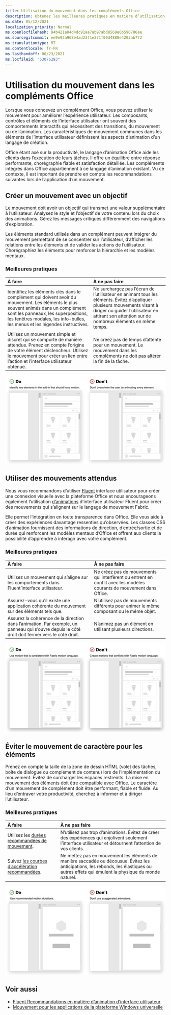 ```yaml
---
title: Utilisation du mouvement dans les compléments Office
description: Obtenez les meilleures pratiques en matière d’utilisation des transitions, du mouvement ou de l’animation dans Office des modules.
ms.date: 05/12/2021
localization_priority: Normal
ms.openlocfilehash: 94b421a04d4dc91aa7ab97abd8569e0b590786ae
ms.sourcegitcommit: ee9e92a968e4ad23f1e371f00d4888e4203ab772
ms.translationtype: MT
ms.contentlocale: fr-FR
ms.lasthandoff: 06/23/2021
ms.locfileid: "53076293"
---
```

# <a name="using-motion-in-office-add-ins"></a>Utilisation du mouvement dans les compléments Office

Lorsque vous concevez un complément Office, vous pouvez utiliser le mouvement pour améliorer l’expérience utilisateur. Les composants, contrôles et éléments de l’interface utilisateur ont souvent des comportements interactifs qui nécessitent des transitions, du mouvement ou de l’animation. Les caractéristiques de mouvement communes dans les éléments de l’interface utilisateur définissent les aspects d’animation d’un langage de création.

Office étant axé sur la productivité, le langage d’animation Office aide les clients dans l’exécution de leurs tâches. Il offre un équilibre entre réponse performante, chorégraphie fiable et satisfaction détaillée. Les compléments intégrés dans Office appartiennent à ce langage d’animation existant. Vu ce contexte, il est important de prendre en compte les recommandations suivantes lors de l’application d’un mouvement.

## <a name="create-motion-with-a-purpose"></a>Créer un mouvement avec un objectif

Le mouvement doit avoir un objectif qui transmet une valeur supplémentaire à l’utilisateur. Analysez le style et l’objectif de votre contenu lors du choix des animations. Gérez les messages critiques différemment des navigations d’exploration.

Les éléments standard utilisés dans un complément peuvent intégrer du mouvement permettant de se concentrer sur l’utilisateur, d’afficher les relations entre les éléments et de valider les actions de l’utilisateur. Chorégraphiez les éléments pour renforcer la hiérarchie et les modèles mentaux.

### <a name="best-practices"></a>Meilleures pratiques

|À faire|À ne pas faire|
|:-----|:-----|
|Identifiez les éléments clés dans le complément qui doivent avoir du mouvement. Les éléments le plus souvent animés dans un complément sont les panneaux, les superpositions, les fenêtres modales, les info-bulles, les menus et les légendes instructives.| Ne surchargez pas l’écran de l’utilisateur en animant tous les éléments. Évitez d’appliquer plusieurs mouvements visant à diriger ou guider l’utilisateur en attirant son attention sur de nombreux éléments en même temps. |
|Utilisez un mouvement simple et discret qui se comporte de manière attendue. Prenez en compte l’origine de votre élément déclencheur. Utilisez le mouvement pour créer un lien entre l’action et l’interface utilisateur obtenue. | Ne créez pas de temps d’attente pour un mouvement. Le mouvement dans les compléments ne doit pas altérer la fin de la tâche.|

![GIF qui affiche une ouverture de panneau avec des éléments de déplacement minimaux à côté d’une image GIF qui affiche une ouverture de panneau avec de nombreux éléments de déplacement.](../images/add-in-motion-purpose.gif)

## <a name="use-expected-motions"></a>Utiliser des mouvements attendus

Nous vous recommandons d’utiliser [Fluent](https://developer.microsoft.com/fluentui#/) interface utilisateur pour créer une connexion visuelle avec la plateforme Office et nous encourageons également l’utilisation [d’animations](https://developer.microsoft.com/fluentui#/styles/web/motion) d’interface utilisateur Fluent pour créer des mouvements qui s’alignent sur le langage de mouvement Fabric.

Elle permet l’intégration en toute transparence dans Office. Elle vous aide à créer des expériences davantage ressenties qu’observées. Les classes CSS d’animation fournissent des informations de direction, d’entrée/sortie et de durée qui renforcent les modèles mentaux d’Office et offrent aux clients la possibilité d’apprendre à interagir avec votre complément.

### <a name="best-practices"></a>Meilleures pratiques

|À faire|À ne pas faire|
|:-----|:-----|
|Utilisez un mouvement qui s’aligne sur les comportements dans Fluent’interface utilisateur.| Ne créez pas de mouvements qui interfèrent ou entrent en conflit avec les modèles courants de mouvement dans Office.
|Assurez-vous qu’il existe une application cohérente du mouvement sur des éléments tels que.| N’utilisez pas de mouvements différents pour animer le même composant ou le même objet.|
|Assurez la cohérence de la direction dans l’animation. Par exemple, un panneau qui s’ouvre depuis le côté droit doit fermer vers le côté droit.|N’animez pas un élément en utilisant plusieurs directions.

![Gif qui affiche une ouverture modale d’une manière attendue à côté d’une image GIF qui affiche une ouverture modale d’une manière inattendue.](../images/add-in-motion-expected.gif)

## <a name="avoid-out-of-character-motion-for-an-element"></a>Éviter le mouvement de caractère pour les éléments

Prenez en compte la taille de la zone de dessin HTML (volet des tâches, boîte de dialogue ou complément de contenu) lors de l’implémentation du mouvement. Évitez de surcharger les espaces restreints. La mise en mouvement des éléments doit être compatible avec Office. Le caractère d’un mouvement de complément doit être performant, fiable et fluide. Au lieu d’entraver votre productivité, cherchez à informer et à diriger l’utilisateur.

### <a name="best-practices"></a>Meilleures pratiques

|À faire|À ne pas faire|
|:-----|:-----|
| Utilisez les [durées recommandées de mouvement](https://developer.microsoft.com/fluentui#/styles/web/motion). | N’utilisez pas trop d’animations. Évitez de créer des expériences qui enjolivent seulement l’interface utilisateur et détournent l’attention de vos clients.
| Suivez [les courbes d’accélération recommandées](/windows/uwp/design/motion/timing-and-easing#easing-in-fluent-motion).  |Ne mettez pas en mouvement les éléments de manière saccadée ou décousue. Évitez les anticipations, les rebonds, les élastiques ou autres effets qui émulent la physique du monde naturel.|

![GIF qui affiche le chargement des vignettes à l’aide d’une fondue légère à côté d’une image GIF qui affiche le chargement des vignettes avec rebond.](../images/add-in-motion-character.gif)

## <a name="see-also"></a>Voir aussi

* [Fluent Recommandations en matière d’animation d’interface utilisateur](https://developer.microsoft.com/fluentui#/styles/web/motion)
* [Mouvement pour les applications de la plateforme Windows universelle](/windows/uwp/design/motion)
